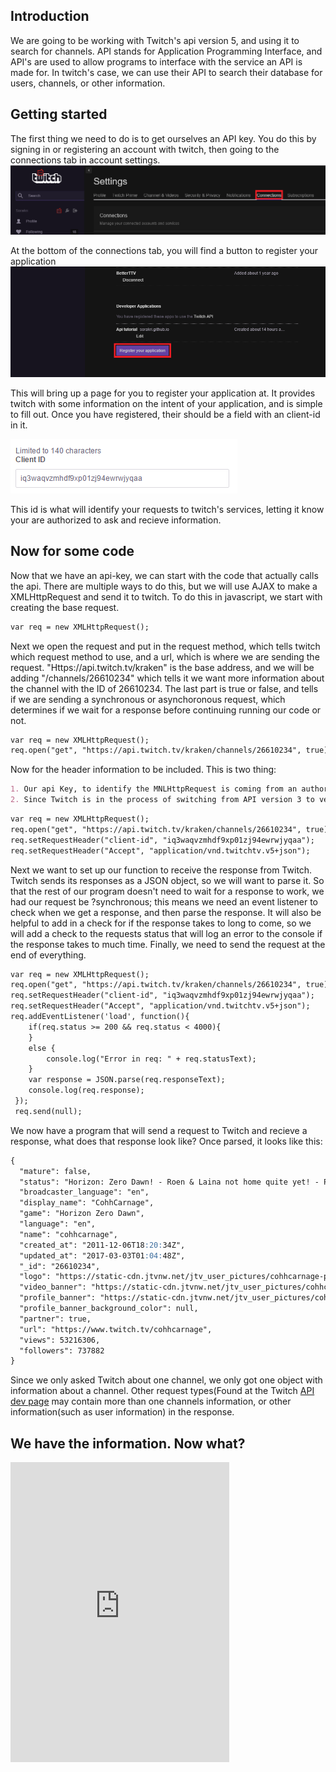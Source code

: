 ## Introduction

We are going to be working with Twitch's api version 5, and using it to search for channels.  API stands for Application Programming Interface, and API's are used to allow programs to interface with the service an API is made for.  In twitch's case, we can use their API to search their database for users, channels, or other information.

<!-- ### What that info looks like
 ![Image](response.png) -->

## Getting started

The first thing we need to do is to get ourselves an API key.  You do this by signing in or registering an account with twitch, then going to the connections tab in account settings. ![Image](settings-connection.png)

At the bottom of the connections tab, you will find a button to register your application
![Image](register.png)

This will bring up a page for you to register your application at.  It provides twitch with some information on the intent of your application, and is simple to fill out.  Once you have registered, their should be a field with an client-id in it.

![Image](cliend-id.png)

This id is what will identify your requests to twitch's services, letting it know your are authorized to ask and recieve information.  


## Now for some code

Now that we have an api-key, we can start with the code that actually calls the api.  There are multiple ways to do this, but we will use AJAX to make a XMLHttpRequest and send it to twitch.  To do this in javascript, we start with creating the base request.
```markdown
var req = new XMLHttpRequest();
```
Next we open the request and put in the request method, which tells twitch which request method to use, and a url, which is where we are sending the request.  "Https://api.twitch.tv/kraken" is the base address, and we will be adding "/channels/26610234" which tells it we want more information about the channel with the ID of 26610234.  The last part is true or false, and tells if we are sending a synchronous or asynchoronous request, which determines if we wait for a response before continuing running our code or not.

```markdown
var req = new XMLHttpRequest();
req.open("get", "https://api.twitch.tv/kraken/channels/26610234", true);
```
Now for the header information to be included.  This is two thing:
```markdown
1. Our api Key, to identify the MNLHttpRequest is coming from an authorized source.  Generally api keys should not be shared, but for the purpose of this tutorial 
2. Since Twitch is in the process of switching from API version 3 to version 5, we want to specify we are using version 5
```
```markdown
var req = new XMLHttpRequest();
req.open("get", "https://api.twitch.tv/kraken/channels/26610234", true);
req.setRequestHeader("client-id", "iq3waqvzmhdf9xp01zj94ewrwjyqaa");
req.setRequestHeader("Accept", "application/vnd.twitchtv.v5+json");
```
Next we want to set up our function to receive the response from Twitch.  Twitch sends its responses as a JSON object, so we will want to parse it.  So that the rest of our program doesn't need to wait for a response to work, we had our request be ?synchronous; this means we need an event listener to check when we get a response, and then parse the response. It will also be helpful to add in a check for if the response takes to long to come, so we will add a check to the requests status that will log an error to the console if the response takes to much time.  Finally, we need to send the request at the end of everything.


```markdown
var req = new XMLHttpRequest();
req.open("get", "https://api.twitch.tv/kraken/channels/26610234", true);
req.setRequestHeader("client-id", "iq3waqvzmhdf9xp01zj94ewrwjyqaa");
req.setRequestHeader("Accept", "application/vnd.twitchtv.v5+json");
req.addEventListener('load', function(){
	if(req.status >= 200 && req.status < 4000){
	}
	else {
		console.log("Error in req: " + req.statusText);
	}
	var response = JSON.parse(req.responseText);
	console.log(req.response);
 });
 req.send(null);

```
We now have a program that will send a request to Twitch and recieve a response, what does that response look like?  Once parsed, it looks like this: 

```markdown
{
  "mature": false,
  "status": "Horizon: Zero Dawn! - Roen & Laina not home quite yet! - Powered by Sony! - @CohhCarnage - !Achievements - !4Year",
  "broadcaster_language": "en",
  "display_name": "CohhCarnage",
  "game": "Horizon Zero Dawn",
  "language": "en",
  "name": "cohhcarnage",
  "created_at": "2011-12-06T18:20:34Z",
  "updated_at": "2017-03-03T01:04:48Z",
  "_id": "26610234",
  "logo": "https://static-cdn.jtvnw.net/jtv_user_pictures/cohhcarnage-profile_image-92dc409e41560047-300x300.png",
  "video_banner": "https://static-cdn.jtvnw.net/jtv_user_pictures/cohhcarnage-channel_offline_image-e7efe636e7920e39-1920x1080.png",
  "profile_banner": "https://static-cdn.jtvnw.net/jtv_user_pictures/cohhcarnage-profile_banner-bcb1b1b8e6194799-480.png",
  "profile_banner_background_color": null,
  "partner": true,
  "url": "https://www.twitch.tv/cohhcarnage",
  "views": 53216306,
  "followers": 737882
}
```

Since we only asked Twitch about one channel, we only got one object with information about a channel.  Other request types(Found at the Twitch [API dev page](https://dev.twitch.tv/docs) may contain more than one channels information, or other information(such as user information) in the response.

## We have the information.  Now what?

<script src= "http://player.twitch.tv/js/embed/v1.js"></script>
<div id="SamplePlayerDivID2">
<script type="text/javascript">
	var options = {
		width: 854,
		height: 480,
		channel: "cohhcarnage",
	};
	var player = new Twitch.Player("SamplePlayerDivID2", options);
	player.setVolume(0.5);
</script>
<iframe frameborder="0" 
        scrolling="no" 
        id="chat_embed" 
        src="http://www.twitch.tv/cohhcarnage/chat" 
        height="480" 
        width="350">
</iframe>
